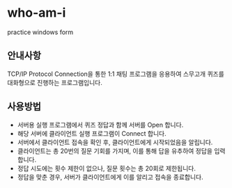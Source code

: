# who-am-i
practice windows form

## 안내사항
TCP/IP Protocol Connection을 통한 1:1 채팅 프로그램을 응용하여 스무고개 퀴즈를 대화형으로 진행하는 프로그램입니다.

## 사용방법
- 서버용 실행 프로그램에서 퀴즈 정답과 함께 서버를 Open 합니다.
- 해당 서버에 클라이언트 실행 프로그램이 Connect 합니다.
- 서버에서 클라이언트 접속을 확인 후, 클라이언트에게 시작되었음을 알립니다.
- 클라이언트는 총 20번의 질문 기회를 가지며, 이를 통해 답을 유추하여 정답을 입력합니다.
- 정답 시도에는 횟수 제한이 없으나, 질문 횟수는 총 20회로 제한됩니다.
- 정답을 맞춘 경우, 서버가 클라이언트에게 이를 알리고 접속을 종료합니다.
